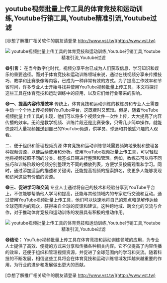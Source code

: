 ## **youtube视频批量上传工具的体育竞技和运动训练,Youtube行销工具,Youtube精准引流,Youtube过滤**

[😍想了解推广相关软件的朋友请登录 http://www.vst.tw](http://www.vst.tw)

 <center><img src="https://vst.tw/MP4/tuiguang/png/1.png" alt="youtube视频批量上传工具的体育竞技和运动训练,Youtube行销工具,Youtube精准引流,Youtube过滤"></center>

**😄引言：**
在当今数字化时代，视频分享平台已成为人们获取信息、学习知识和娱乐的重要途径。而对于体育竞技和运动训练领域来说，通过在线视频分享来传播技巧、教学和比赛录像等内容，已成为一种非常有效的方式。为了提高工作效率和节省时间，许多专业人士开始寻找并使用YouTube视频批量上传工具，本文将探讨这些工具在体育竞技和运动训练中的应用，以及它们给行业带来的影响。

**😄一、提高内容传播效率**
传统上，体育竞技和运动训练的教练员和专业人士需要手动一个个地上传视频到YouTube平台，这既费时又繁琐。但是，随着YouTube视频批量上传工具的出现，他们可以将多个视频文件一次性上传，大大提高了内容传播的效率。无论是教学视频、训练片段还是比赛录像，只需几步简单操作，就能快速将大量视频推送到自己的YouTube频道，供学员、球迷和其他感兴趣的人观看。

二、便于组织和管理视频资源
体育竞技和运动训练领域需要频繁地录制和整理各种视频资源，以便后续使用和分析。使用YouTube视频批量上传工具，可以轻松地将视频按照不同的分类、标签或日期进行整理和管理。例如，教练员可以将不同技巧和训练阶段的视频分别整理为不同的播放列表，方便学员按需观看和学习。同时，通过添加适当的描述和关键词，还能提高视频的搜索排名，使更多人能够发现和访问这些有价值的资源。

**😄三、促进学习和交流**
专业人士通过将自己的技术和经验分享到YouTube平台上，不仅能够帮助他人学习和提高，还能与其他领域内的专家进行交流和互动。通过使用YouTube视频批量上传工具，他们可以快速地将自己的观点和见解传达给全球范围内的观众，获得来自全球的反馈和建议。这种跨地域、跨文化的交流与合作，对于推动体育竞技和运动训练的发展具有积极的推动作用。

 <center><img src="https://vst.tw/MP4/tuiguang/png/7.png" alt="youtube视频批量上传工具的体育竞技和运动训练,Youtube行销工具,Youtube精准引流,Youtube过滤"></center>

**😄结论：**
YouTube视频批量上传工具在体育竞技和运动训练领域的应用，为专业人士提供了高效、便捷的方式来分享和传播各种相关内容。它不仅提高了内容传播的效率，还便于组织和管理视频资源，并促进了全球范围内的学习和交流。随着科技的不断发展，相信这些工具将会在体育竞技和运动训练领域发挥越来越重要的作用，为行业的进步和发展做出更大的贡献。

[😍想了解推广相关软件的朋友请登录 http://www.vst.tw](http://www.vst.tw)




